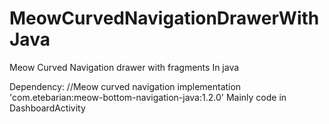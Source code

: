 # MeowCurvedNavigationDrawerWithJava
Meow Curved Navigation drawer with fragments In java

Dependency:
   //Meow curved navigation
    implementation 'com.etebarian:meow-bottom-navigation-java:1.2.0'
Mainly code in DashboardActivity
